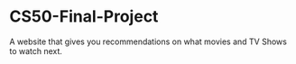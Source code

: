 # CS50-Final-Project

A website that gives you recommendations on what movies and TV Shows to watch next.
